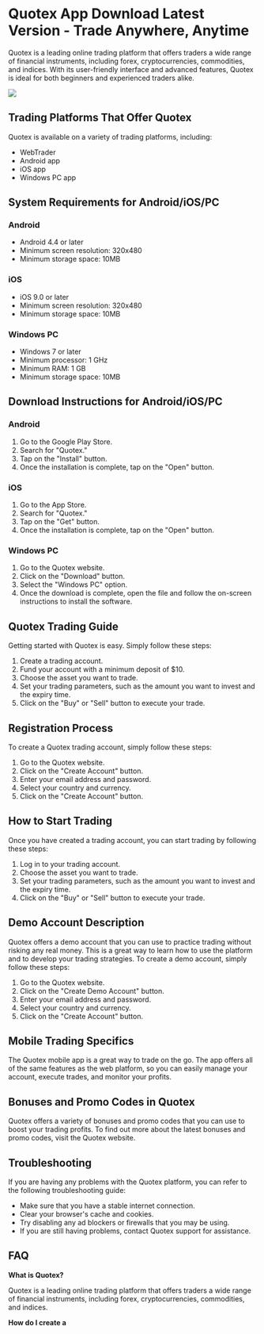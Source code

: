 # Quotex App Download Latest Version - Trade Anywhere, Anytime

Quotex is a leading online trading platform that offers traders a wide
range of financial instruments, including forex, cryptocurrencies,
commodities, and indices. With its user-friendly interface and advanced
features, Quotex is ideal for both beginners and experienced traders
alike.

[![](https://static.quotex.io/files/10_en/300_250.jpg)](https://traff.sbs/brokerqxlid)

## Trading Platforms That Offer Quotex

Quotex is available on a variety of trading platforms, including:

-   WebTrader
-   Android app
-   iOS app
-   Windows PC app

## System Requirements for Android/iOS/PC

### Android

-   Android 4.4 or later
-   Minimum screen resolution: 320x480
-   Minimum storage space: 10MB

### iOS

-   iOS 9.0 or later
-   Minimum screen resolution: 320x480
-   Minimum storage space: 10MB

### Windows PC

-   Windows 7 or later
-   Minimum processor: 1 GHz
-   Minimum RAM: 1 GB
-   Minimum storage space: 10MB

## Download Instructions for Android/iOS/PC

### Android

1.  Go to the Google Play Store.
2.  Search for "Quotex."
3.  Tap on the "Install" button.
4.  Once the installation is complete, tap on the "Open" button.

### iOS

1.  Go to the App Store.
2.  Search for "Quotex."
3.  Tap on the "Get" button.
4.  Once the installation is complete, tap on the "Open" button.

### Windows PC

1.  Go to the Quotex website.
2.  Click on the "Download" button.
3.  Select the "Windows PC" option.
4.  Once the download is complete, open the file and follow the
    on-screen instructions to install the software.

## Quotex Trading Guide

Getting started with Quotex is easy. Simply follow these steps:

1.  Create a trading account.
2.  Fund your account with a minimum deposit of \$10.
3.  Choose the asset you want to trade.
4.  Set your trading parameters, such as the amount you want to invest
    and the expiry time.
5.  Click on the "Buy" or "Sell" button to execute your
    trade.

## Registration Process

To create a Quotex trading account, simply follow these steps:

1.  Go to the Quotex website.
2.  Click on the "Create Account" button.
3.  Enter your email address and password.
4.  Select your country and currency.
5.  Click on the "Create Account" button.

## How to Start Trading

Once you have created a trading account, you can start trading by
following these steps:

1.  Log in to your trading account.
2.  Choose the asset you want to trade.
3.  Set your trading parameters, such as the amount you want to invest
    and the expiry time.
4.  Click on the "Buy" or "Sell" button to execute your
    trade.

## Demo Account Description

Quotex offers a demo account that you can use to practice trading
without risking any real money. This is a great way to learn how to use
the platform and to develop your trading strategies. To create a demo
account, simply follow these steps:

1.  Go to the Quotex website.
2.  Click on the "Create Demo Account" button.
3.  Enter your email address and password.
4.  Select your country and currency.
5.  Click on the "Create Account" button.

## Mobile Trading Specifics

The Quotex mobile app is a great way to trade on the go. The app offers
all of the same features as the web platform, so you can easily manage
your account, execute trades, and monitor your profits.

## Bonuses and Promo Codes in Quotex

Quotex offers a variety of bonuses and promo codes that you can use to
boost your trading profits. To find out more about the latest bonuses
and promo codes, visit the Quotex website.

## Troubleshooting

If you are having any problems with the Quotex platform, you can refer
to the following troubleshooting guide:

-   Make sure that you have a stable internet connection.
-   Clear your browser\'s cache and cookies.
-   Try disabling any ad blockers or firewalls that you may be using.
-   If you are still having problems, contact Quotex support for
    assistance.

## FAQ

**What is Quotex?**

Quotex is a leading online trading platform that offers traders a wide
range of financial instruments, including forex, cryptocurrencies,
commodities, and indices.

**How do I create a**

